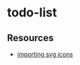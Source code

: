 # todo-list

## Resources
- [importing svg icons](https://stackoverflow.com/questions/48690939/webpack-importing-full-source-code-for-svg-instead-of-the-path)